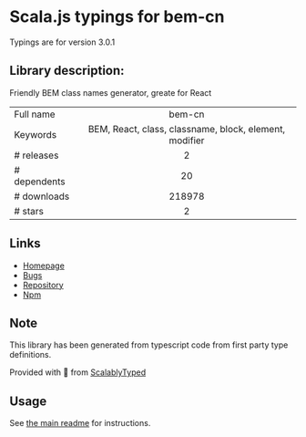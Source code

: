 
# Scala.js typings for bem-cn

Typings are for version 3.0.1

## Library description:
Friendly BEM class names generator, greate for React

|                    |                 |
| ------------------ | :-------------: |
| Full name          | bem-cn |
| Keywords           | BEM, React, class, classname, block, element, modifier |
| # releases         | 2 |
| # dependents       | 20 |
| # downloads        | 218978 |
| # stars            | 2 |

## Links
- [Homepage](https://github.com/albburtsev/bem-cn)
- [Bugs](https://github.com/albburtsev/bem-cn/issues)
- [Repository](https://github.com/albburtsev/bem-cn)
- [Npm](https://www.npmjs.com/package/bem-cn)
    


## Note
This library has been generated from typescript code from first party type definitions.

Provided with :purple_heart: from [ScalablyTyped](https://github.com/oyvindberg/ScalablyTyped)

## Usage
See [the main readme](../../readme.md) for instructions.


